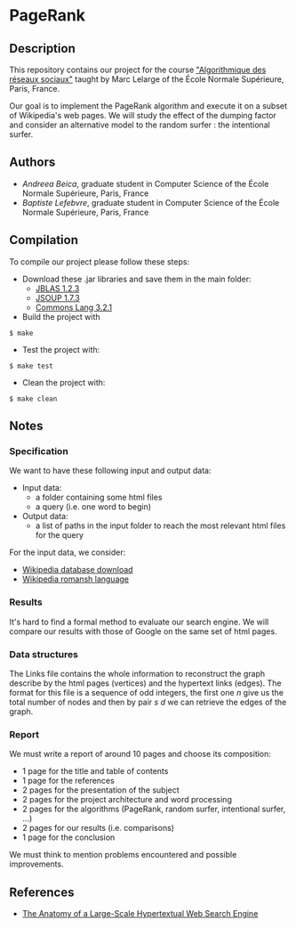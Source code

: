 # PageRank

## Description
This repository contains our project for the course ["Algorithmique des
réseaux sociaux"](http://www.di.ens.fr/~lelarge/soc.html) taught by Marc
Lelarge of the &Eacute;cole Normale Supérieure, Paris, France.

Our goal is to implement the PageRank algorithm and execute it on a subset
of Wikipedia's web pages. We will study the effect of the dumping factor
and consider an alternative model to the random surfer : the intentional
surfer.


## Authors
  - *Andreea Beica*, graduate student in Computer Science of the &Eacute;cole
Normale Supérieure, Paris, France
  - *Baptiste Lefebvre*, graduate student in Computer Science of the &Eacute;cole
Normale Supérieure, Paris, France


## Compilation
To compile our project please follow these steps:
  - Download these .jar libraries and save them in the main folder:
    - [JBLAS 1.2.3](http://mikiobraun.github.io/jblas/jars/jblas-1.2.3.jar)
    - [JSOUP 1.7.3](http://jsoup.org/packages/jsoup-1.7.3.jar)
    - [Commons Lang 3.2.1](http://mirrors.ircam.fr/pub/apache//commons/lang/source/commons-lang3-3.2.1-src.tar.gz)
  - Build the project with
  
  ```console
  $ make
  ```
  - Test the project with:
  
  ```console
  $ make test
  ```
  - Clean the project with:
  
  ```console
  $ make clean
  ```

## Notes

### Specification
We want to have these following input and output data:
  - Input data:
    - a folder containing some html files
    - a query (i.e. one word to begin)
  - Output data:
    - a list of paths in the input folder to reach the most relevant html
    files for the query

For the input data, we consider:
  - [Wikipedia database
  download](http://en.wikipedia.org/wiki/Wikipedia:Database_download)
  - [Wikipedia romansh language](http://dumps.wikimedia.org/other/static_html_dumps/current/rm/wikipedia-rm-html.tar.7z)


### Results
It's hard to find a formal method to evaluate our search engine. We will
compare our results with those of Google on the same set of html pages.

### Data structures
The Links file contains the whole information to reconstruct the graph
describe by the html pages (vertices) and the hypertext links (edges). The
format for this file is a sequence of odd integers, the first one *n* give
us the total number of nodes and then by pair *s* *d* we can retrieve the
edges of the graph.

### Report
We must write a report of around 10 pages and choose its composition:
  - 1 page for the title and table of contents
  - 1 page for the references
  - 2 pages for the presentation of the subject
  - 2 pages for the project architecture and word processing
  - 2 pages for the algorithms (PageRank, random surfer, intentional
  surfer, ...)
  - 2 pages for our results (i.e. comparisons)
  - 1 page for the conclusion

We must think to mention problems encountered and possible improvements.


## References
  - [The Anatomy of a Large-Scale Hypertextual Web Search
  Engine](http://www.di.ens.fr/~lelarge/soc/brin_page_google.pdf)

